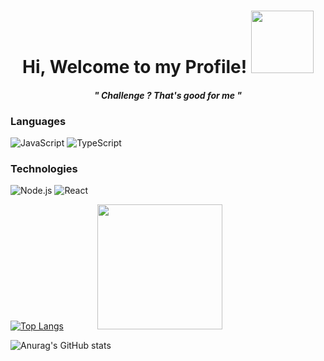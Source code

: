 <p>
  <h1 align="center"><b>Hi, Welcome to my Profile!</b> 
  <img src="https://thumbs.gfycat.com/RecklessEagerGraysquirrel-max-1mb.gif" width="100"/>
  
  </h1>
  <h4 align="center"><i>" Challenge ?  That's good for me "</i></h4>
  
  
</p>

### Languages

![JavaScript](https://img.shields.io/badge/-JavaScript-000?&logo=JavaScript)
![TypeScript](https://img.shields.io/badge/-TypeScript-000?&logo=TypeScript)

### Technologies

![Node.js](https://img.shields.io/badge/-Node.js-000?&logo=node.js)
![React](https://img.shields.io/badge/-React-000?&logo=React)

[![Top Langs](https://github-readme-stats.vercel.app/api/top-langs/?username=dauleduc2&langs_count=8&theme=radical&layout=compact)](https://github.com/anuraghazra/github-readme-stats)
<img src="https://raw.githubusercontent.com/andrejarrell/catgifs/master/images/type.gif"  width="200" style="margin-left:50px;">

![Anurag's GitHub stats](https://github-readme-stats.vercel.app/api?username=dauleduc2&show_icons=true&theme=radical)
